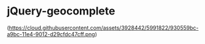 # jQuery-geocomplete
(https://cloud.githubusercontent.com/assets/3928442/5991822/930559bc-a9bc-11e4-9012-d29cfdc47cff.png)
